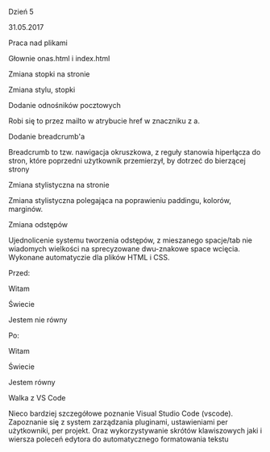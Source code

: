 Dzień 5

31.05.2017

Praca nad plikami

Głownie onas.html i index.html

Zmiana stopki na stronie

Zmiana stylu, stopki

Dodanie odnośników pocztowych

Robi się to przez mailto w atrybucie href w znaczniku z a.

Dodanie breadcrumb'a

Breadcrumb to tzw. nawigacja okruszkowa, z reguły stanowia hiperłącza do stron, które poprzedni użytkownik przemierzył, by dotrzeć do bierzącej strony

Zmiana stylistyczna na stronie

Zmiana stylistyczna polegająca na poprawieniu paddingu, kolorów, marginów.

Zmiana odstępów

Ujednolicenie systemu tworzenia odstępów, z mieszanego spacje/tab nie wiadomych wielkości na sprecyzowane dwu-znakowe space wcięcia. Wykonane automatyczie dla plików HTML i CSS.

Przed:

<div>
  <p>Witam</p>
    <p>Świecie</p>
<p>Jestem nie równy</p>
  </div>
Po:

<div>
  <p>Witam</p>
  <p>Świecie</p>
  <p>Jestem równy</p>
</div>
Walka z VS Code

Nieco bardziej szczegółowe poznanie Visual Studio Code (vscode). Zapoznanie się z system zarządzania pluginami, ustawieniami per użytkowniki, per projekt. Oraz wykorzystywanie skrótów klawiszowych jaki i wiersza poleceń edytora do automatycznego formatowania tekstu

